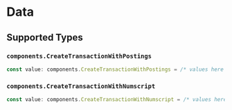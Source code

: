 # Data


## Supported Types

### `components.CreateTransactionWithPostings`

```typescript
const value: components.CreateTransactionWithPostings = /* values here */
```

### `components.CreateTransactionWithNumscript`

```typescript
const value: components.CreateTransactionWithNumscript = /* values here */
```


